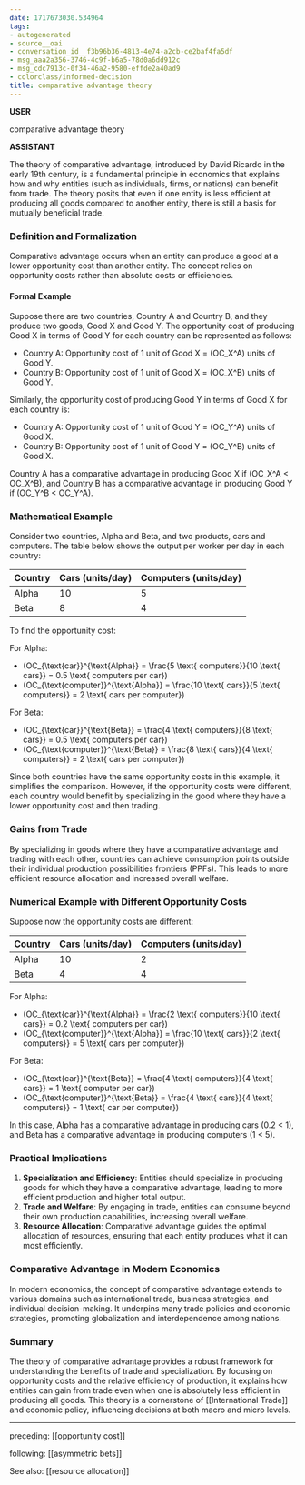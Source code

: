 ```yaml
---
date: 1717673030.534964
tags:
- autogenerated
- source__oai
- conversation_id__f3b96b36-4813-4e74-a2cb-ce2baf4fa5df
- msg_aaa2a356-3746-4c9f-b6a5-78d0a6dd912c
- msg_cdc7913c-0f34-46a2-9580-effde2a40ad9
- colorclass/informed-decision
title: comparative advantage theory
---
```


**USER**

comparative advantage theory


**ASSISTANT**

The theory of comparative advantage, introduced by David Ricardo in the early 19th century, is a fundamental principle in economics that explains how and why entities (such as individuals, firms, or nations) can benefit from trade. The theory posits that even if one entity is less efficient at producing all goods compared to another entity, there is still a basis for mutually beneficial trade.

### Definition and Formalization

Comparative advantage occurs when an entity can produce a good at a lower opportunity cost than another entity. The concept relies on opportunity costs rather than absolute costs or efficiencies.

#### Formal Example

Suppose there are two countries, Country A and Country B, and they produce two goods, Good X and Good Y. The opportunity cost of producing Good X in terms of Good Y for each country can be represented as follows:

- Country A: Opportunity cost of 1 unit of Good X = \(OC_X^A\) units of Good Y.
- Country B: Opportunity cost of 1 unit of Good X = \(OC_X^B\) units of Good Y.

Similarly, the opportunity cost of producing Good Y in terms of Good X for each country is:

- Country A: Opportunity cost of 1 unit of Good Y = \(OC_Y^A\) units of Good X.
- Country B: Opportunity cost of 1 unit of Good Y = \(OC_Y^B\) units of Good X.

Country A has a comparative advantage in producing Good X if \(OC_X^A < OC_X^B\), and Country B has a comparative advantage in producing Good Y if \(OC_Y^B < OC_Y^A\).

### Mathematical Example

Consider two countries, Alpha and Beta, and two products, cars and computers. The table below shows the output per worker per day in each country:

| Country | Cars (units/day) | Computers (units/day) |
|---------|------------------|-----------------------|
| Alpha   | 10               | 5                     |
| Beta    | 8                | 4                     |

To find the opportunity cost:

For Alpha:
- \(OC_{\text{car}}^{\text{Alpha}} = \frac{5 \text{ computers}}{10 \text{ cars}} = 0.5 \text{ computers per car}\)
- \(OC_{\text{computer}}^{\text{Alpha}} = \frac{10 \text{ cars}}{5 \text{ computers}} = 2 \text{ cars per computer}\)

For Beta:
- \(OC_{\text{car}}^{\text{Beta}} = \frac{4 \text{ computers}}{8 \text{ cars}} = 0.5 \text{ computers per car}\)
- \(OC_{\text{computer}}^{\text{Beta}} = \frac{8 \text{ cars}}{4 \text{ computers}} = 2 \text{ cars per computer}\)

Since both countries have the same opportunity costs in this example, it simplifies the comparison. However, if the opportunity costs were different, each country would benefit by specializing in the good where they have a lower opportunity cost and then trading.

### Gains from Trade

By specializing in goods where they have a comparative advantage and trading with each other, countries can achieve consumption points outside their individual production possibilities frontiers (PPFs). This leads to more efficient resource allocation and increased overall welfare.

### Numerical Example with Different Opportunity Costs

Suppose now the opportunity costs are different:

| Country | Cars (units/day) | Computers (units/day) |
|---------|------------------|-----------------------|
| Alpha   | 10               | 2                     |
| Beta    | 4                | 4                     |

For Alpha:
- \(OC_{\text{car}}^{\text{Alpha}} = \frac{2 \text{ computers}}{10 \text{ cars}} = 0.2 \text{ computers per car}\)
- \(OC_{\text{computer}}^{\text{Alpha}} = \frac{10 \text{ cars}}{2 \text{ computers}} = 5 \text{ cars per computer}\)

For Beta:
- \(OC_{\text{car}}^{\text{Beta}} = \frac{4 \text{ computers}}{4 \text{ cars}} = 1 \text{ computer per car}\)
- \(OC_{\text{computer}}^{\text{Beta}} = \frac{4 \text{ cars}}{4 \text{ computers}} = 1 \text{ car per computer}\)

In this case, Alpha has a comparative advantage in producing cars (0.2 < 1), and Beta has a comparative advantage in producing computers (1 < 5).

### Practical Implications

1. **Specialization and Efficiency**: Entities should specialize in producing goods for which they have a comparative advantage, leading to more efficient production and higher total output.
2. **Trade and Welfare**: By engaging in trade, entities can consume beyond their own production capabilities, increasing overall welfare.
3. **Resource Allocation**: Comparative advantage guides the optimal allocation of resources, ensuring that each entity produces what it can most efficiently.

### Comparative Advantage in Modern Economics

In modern economics, the concept of comparative advantage extends to various domains such as international trade, business strategies, and individual decision-making. It underpins many trade policies and economic strategies, promoting globalization and interdependence among nations.

### Summary

The theory of comparative advantage provides a robust framework for understanding the benefits of trade and specialization. By focusing on opportunity costs and the relative efficiency of production, it explains how entities can gain from trade even when one is absolutely less efficient in producing all goods. This theory is a cornerstone of [[International Trade]] and economic policy, influencing decisions at both macro and micro levels.


---

preceding: [[opportunity cost]]  


following: [[asymmetric bets]]

See also: [[resource allocation]]